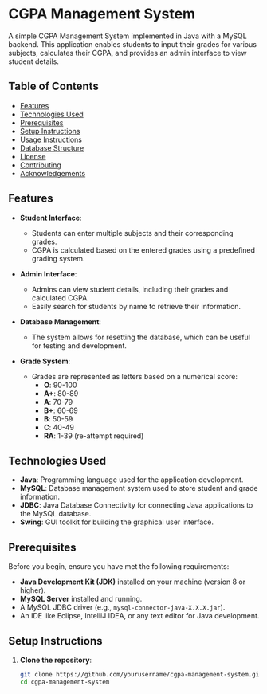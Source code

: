 # CGPA Management System

A simple CGPA Management System implemented in Java with a MySQL backend. This application enables students to input their grades for various subjects, calculates their CGPA, and provides an admin interface to view student details.

## Table of Contents
- [Features](#features)
- [Technologies Used](#technologies-used)
- [Prerequisites](#prerequisites)
- [Setup Instructions](#setup-instructions)
- [Usage Instructions](#usage-instructions)
- [Database Structure](#database-structure)
- [License](#license)
- [Contributing](#contributing)
- [Acknowledgements](#acknowledgements)

## Features

- **Student Interface**: 
  - Students can enter multiple subjects and their corresponding grades.
  - CGPA is calculated based on the entered grades using a predefined grading system.

- **Admin Interface**: 
  - Admins can view student details, including their grades and calculated CGPA.
  - Easily search for students by name to retrieve their information.

- **Database Management**: 
  - The system allows for resetting the database, which can be useful for testing and development.

- **Grade System**: 
  - Grades are represented as letters based on a numerical score:
    - **O**: 90-100
    - **A+**: 80-89
    - **A**: 70-79
    - **B+**: 60-69
    - **B**: 50-59
    - **C**: 40-49
    - **RA**: 1-39 (re-attempt required)

## Technologies Used

- **Java**: Programming language used for the application development.
- **MySQL**: Database management system used to store student and grade information.
- **JDBC**: Java Database Connectivity for connecting Java applications to the MySQL database.
- **Swing**: GUI toolkit for building the graphical user interface.

## Prerequisites

Before you begin, ensure you have met the following requirements:

- **Java Development Kit (JDK)** installed on your machine (version 8 or higher).
- **MySQL Server** installed and running.
- A MySQL JDBC driver (e.g., `mysql-connector-java-X.X.X.jar`).
- An IDE like Eclipse, IntelliJ IDEA, or any text editor for Java development.

## Setup Instructions

1. **Clone the repository**:
   ```bash
   git clone https://github.com/yourusername/cgpa-management-system.git
   cd cgpa-management-system
